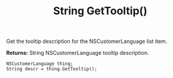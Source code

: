 ﻿---
uid: crmscript_ref_NSCustomerLanguage_GetTooltip
title: String GetTooltip()
intellisense: NSCustomerLanguage.GetTooltip
keywords: NSCustomerLanguage, GetTooltip
so.topic: reference
---

Get the tooltip description for the NSCustomerLanguage list item.

**Returns:** String NSCustomerLanguage tooltip description.

```crmscript
NSCustomerLanguage thing;
String descr = thing.GetTooltip();
```


